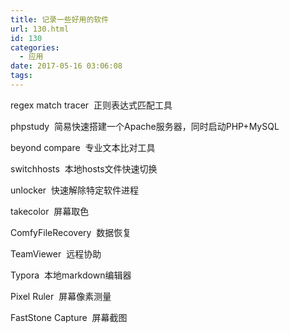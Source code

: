 ```yaml
---
title: 记录一些好用的软件
url: 130.html
id: 130
categories:
  - 应用
date: 2017-05-16 03:06:08
tags:
---
```


regex match tracer  正则表达式匹配工具 

phpstudy  简易快速搭建一个Apache服务器，同时启动PHP+MySQL 

beyond compare  专业文本比对工具 

switchhosts  本地hosts文件快速切换 

unlocker  快速解除特定软件进程 

takecolor  屏幕取色   

ComfyFileRecovery  数据恢复 

TeamViewer  远程协助 

Typora  本地markdown编辑器 

Pixel Ruler  屏幕像素测量 

FastStone Capture  屏幕截图